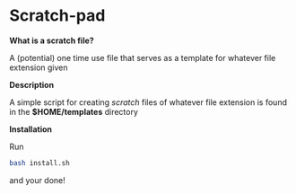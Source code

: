 # Scratch-pad

**What is a scratch file?**

A (potential) one time use file that serves
as a template for whatever file extension given

**Description**

A simple script for creating _scratch_ files
of whatever file extension is found in the
**$HOME/templates** directory

**Installation**

Run

```bash
bash install.sh
```

and your done!
